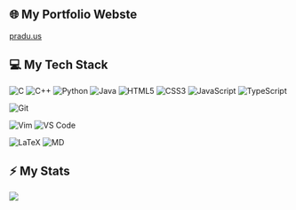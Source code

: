 ## :globe_with_meridians: My Portfolio Webste
[pradu.us](http://pradu.us/)
 
## :computer: My Tech Stack
![C](https://img.shields.io/badge/C-283593?style=for-the-badge&logo=c&logoColor=white)
![C++](https://img.shields.io/badge/CPP-283593?style=for-the-badge&logo=cpp&logoColor=white)
![Python](https://img.shields.io/badge/Python-14354C?style=for-the-badge&logo=python&logoColor=white)
![Java](https://img.shields.io/badge/Java-ED8B00?style=for-the-badge&logo=java&logoColor=white)
![HTML5](https://img.shields.io/badge/-HTML5-%23E44D27?style=for-the-badge&logo=html5&logoColor=ffffff)
![CSS3](https://img.shields.io/badge/-CSS3-%231572B6?style=for-the-badge&&logo=css3)
![JavaScript](https://img.shields.io/badge/-JavaScript-%23F7DF1C?style=for-the-badge&logo=javascript&logoColor=000000&labelColor=%23F7DF1C&color=%23FFCE5A)
![TypeScript](https://img.shields.io/badge/TypeScript-007ACC?style=for-the-badge&logo=typescript&logoColor=white)

![Git](https://img.shields.io/badge/-Git-%23F05032?style=for-the-badge&logo=git&logoColor=%23ffffff)

![Vim](https://img.shields.io/badge/-VIM-%7EBF50CC?style=for-the-badge&logo=vim)
![VS Code](https://img.shields.io/badge/-VSCode-%23007ACC?style=for-the-badge&logo=visual-studio-code)

![LaTeX](https://img.shields.io/badge/LaTeX-000000?style=for-the-badge&logo=latex&logoColor=white)
![MD](https://img.shields.io/badge/Markdown-000000?style=for-the-badge&logo=markdown&logoColor=white)

## :zap: My Stats
![](https://github-readme-streak-stats.herokuapp.com/?user=gajinkim&theme=dark&hide_border=false)<br/>
 
<!-- List of Badges -->
<!-- https://dev.to/envoy_/150-badges-for-github-pnk#cloud -->
 
